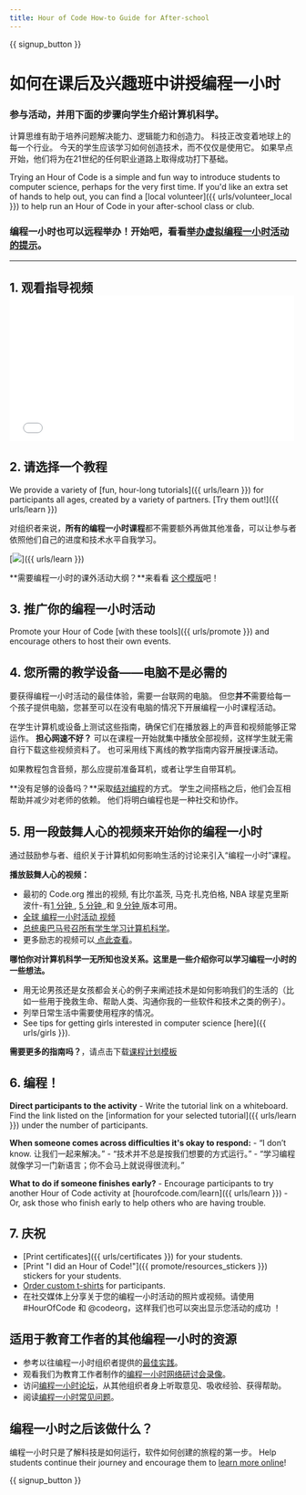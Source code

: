 ```yaml
---
title: Hour of Code How-to Guide for After-school
---
```


{{ signup_button }}

# 如何在课后及兴趣班中讲授编程一小时

### 参与活动，并用下面的步骤向学生介绍计算机科学。

计算思维有助于培养问题解决能力、逻辑能力和创造力。 科技正改变着地球上的每一个行业。 今天的学生应该学习如何创造技术，而不仅仅是使用它。 如果早点开始，他们将为在21世纪的任何职业道路上取得成功打下基础。

Trying an Hour of Code is a simple and fun way to introduce students to computer science, perhaps for the very first time. If you'd like an extra set of hands to help out, you can find a [local volunteer]({{ urls/volunteer_local }}) to help run an Hour of Code in your after-school class or club.

### 编程一小时也可以远程举办！开始吧，看看[举办虚拟编程一小时活动的提示](https://hourofcode.com/us/how-to/virtual)。

* * *

## 1. 观看指导视频 <iframe width="500" height="255" src="//www.youtube.com/embed/SrnvvWDm73k" frameborder="0" allowfullscreen></iframe> 

## 2. 请选择一个教程

We provide a variety of [fun, hour-long tutorials]({{ urls/learn }}) for participants all ages, created by a variety of partners. [Try them out!]({{ urls/learn }})

对组织者来说，**所有的编程一小时课程**都不需要额外再做其他准备，可以让参与者依照他们自己的进度和技术水平自我学习。

[![](/images/fit-700/tutorials.png)]({{ urls/learn }})

**需要编程一小时的课外活动大纲？**来看看 [这个模版](/files/AfterschoolEducatorLessonPlanOutline.docx)吧！

## 3. 推广你的编程一小时活动

Promote your Hour of Code [with these tools]({{ urls/promote }}) and encourage others to host their own events.

## 4. 您所需的教学设备——电脑不是必需的

要获得编程一小时活动的最佳体验，需要一台联网的电脑。 但您**并不**需要给每一个孩子提供电脑，您甚至可以在没有电脑的情况下开展编程一小时课程活动。

在学生计算机或设备上测试这些指南，确保它们在播放器上的声音和视频能够正常运作。 **担心网速不好？** 可以在课程一开始就集中播放全部视频，这样学生就无需自行下载这些视频资料了。 也可采用线下离线的教学指南内容开展授课活动。

如果教程包含音频，那么应提前准备耳机，或者让学生自带耳机。

**没有足够的设备吗？**采取[结对编程](https://www.youtube.com/watch?v=vgkahOzFH2Q)的方式。 学生之间搭档之后，他们会互相帮助并减少对老师的依赖。 他们将明白编程也是一种社交和协作。

## 5. 用一段鼓舞人心的视频来开始你的编程一小时

通过鼓励参与者、组织关于计算机如何影响生活的讨论来引入“编程一小时”课程。

**播放鼓舞人心的视频：**

- 最初的 Code.org 推出的视频, 有比尔盖茨, 马克·扎克伯格, NBA 球星克里斯波什-有[1 分钟 ](https://www.youtube.com/watch?v=qYZF6oIZtfc), [ 5 分钟 ](https://www.youtube.com/watch?v=nKIu9yen5nc),和 [9 分钟 ](https://www.youtube.com/watch?v=dU1xS07N-FA) 版本可用。
- [全球 编程一小时活动 视频 ](https://www.youtube.com/watch?v=KsOIlDT145A)
- [总统奥巴马号召所有学生学习计算机科学](https://www.youtube.com/watch?v=6XvmhE1J9PY)。
- 更多励志的视频可以[ 点此查看](https://www.youtube.com/playlist?list=PLzdnOPI1iJNfpD8i4Sx7U0y2MccnrNZuP)。

**哪怕你对计算机科学一无所知也没关系。这里是一些介绍你可以学习编程一小时的一些想法。**

- 用无论男孩还是女孩都会关心的例子来阐述技术是如何影响我们的生活的（比如一些用于挽救生命、帮助人类、沟通你我的一些软件和技术之类的例子）。
- 列举日常生活中需要使用程序的情况。
- See tips for getting girls interested in computer science [here]({{ urls/girls }}).

**需要更多的指南吗？**，请点击下载[课程计划模板](/files/AfterschoolEducatorLessonPlanOutline.docx)

## 6. 编程！

**Direct participants to the activity** - Write the tutorial link on a whiteboard. Find the link listed on the [information for your selected tutorial]({{ urls/learn }}) under the number of participants.

**When someone comes across difficulties it's okay to respond:** - “I don’t know. 让我们一起来解决。” - “技术并不总是按我们想要的方式运行。” - “学习编程就像学习一门新语言；你不会马上就说得很流利。”

**What to do if someone finishes early?** - Encourage participants to try another Hour of Code activity at [hourofcode.com/learn]({{ urls/learn }}) - Or, ask those who finish early to help others who are having trouble.

## 7. 庆祝

- [Print certificates]({{ urls/certificates }}) for your students.
- [Print "I did an Hour of Code!"]({{ promote/resources_stickers }}) stickers for your students.
- [Order custom t-shirts](https://www.amazon.com/stores/Code/page/8557B2A6-EBF2-4C9F-95C5-C3256FBA0220?ref_=ast_bln) for participants.
- 在社交媒体上分享关于您的编程一小时活动的照片或视频。请使用 #HourOfCode 和 @codeorg，这样我们也可以突出显示您活动的成功 ！

## 适用于教育工作者的其他编程一小时的资源

- 参考以往编程一小时组织者提供的[最佳实践](http://www.slideshare.net/TeachCode/hour-of-code-best-practices-for-successful-educators-51273466)。
- 观看我们为教育工作者制作的[编程一小时网络研讨会录像](https://youtu.be/EJeMeSW2-Mw)。
- 访问[编程一小时论坛](http://forum.code.org/c/plc/hour-of-code)，从其他组织者身上听取意见、吸收经验、获得帮助。
- 阅读[编程一小时常见问题](https://support.code.org/hc/en-us/categories/200147083-Hour-of-Code)。

## 编程一小时之后该做什么？

编程一小时只是了解科技是如何运行，软件如何创建的旅程的第一步。 Help students continue their journey and encourage them to [learn more online](/beyond)!

{{ signup_button }}